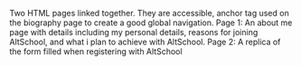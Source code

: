 Two HTML pages linked together. They are accessible, anchor tag used on the biography page to create a good global navigation.
Page 1: An about me page with details including my personal details, reasons for joining AltSchool, and what i plan to achieve with AltSchool.
Page 2: A replica of the form filled when registering with AltSchool
